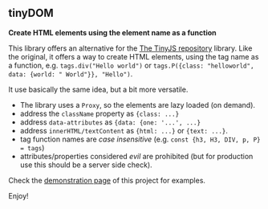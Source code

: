 ## tinyDOM

**Create HTML elements using the element name as a function**

This library offers an alternative for the [The TinyJS repository](https://github.com/victorqribeiro/TinyJS) library. 
Like the original, it offers a way to create HTML elements, using the tag name as a function, e.g. `tags.div("Hello world")`
or `tags.P({class: "helloworld", data: {world: " World"}}, "Hello")`.

It use basically the same idea, but a bit more versatile.

- The library uses a `Proxy`, so the elements are lazy loaded (on demand).
- address the `className` property as `{class: ...}`
- address `data-attributes` as `{data: {one: '...', ...}`
- address `innerHTML/textContent` as `{html: ...}` or `{text: ...}`.
- tag function names are *case insensitive* (e.g. `const {h3, H3, DIV, p, P} = tags`)
- attributes/properties considered *evil* are prohibited (but for production use this should be a server side check).

Check the [demonstration page](https://kooiinc.github.io/tinyDOM/Demo) of this project for examples.

Enjoy!
